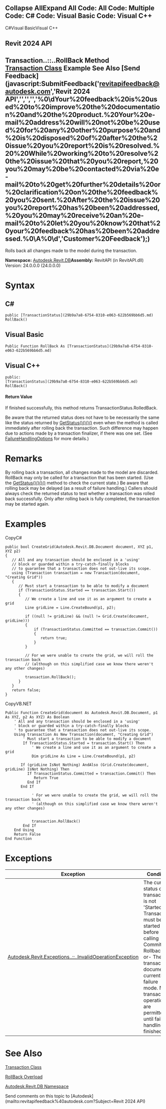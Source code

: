﻿

Collapse AllExpand All Code: All Code: Multiple Code: C# Code: Visual Basic Code: Visual C++   
---  
  
C#Visual BasicVisual C++

Revit 2024 API  
---  
Transaction..::..RollBack Method   
[Transaction Class](308ebf8d-d96d-4643-cd1d-34fffcea53fd.md) Example See Also [Send Feedback](javascript:SubmitFeedback\('revitapifeedback@autodesk.com','Revit 2024 API','','','','%0\\dYour%20feedback%20is%20used%20to%20improve%20the%20documentation%20and%20the%20product.%20Your%20e-mail%20address%20will%20not%20be%20used%20for%20any%20other%20purpose%20and%20is%20disposed%20of%20after%20the%20issue%20you%20report%20is%20resolved.%20%20While%20working%20to%20resolve%20the%20issue%20that%20you%20report,%20you%20may%20be%20contacted%20via%20e-mail%20to%20get%20further%20details%20or%20clarification%20on%20the%20feedback%20you%20sent.%20After%20the%20issue%20you%20report%20has%20been%20addressed,%20you%20may%20receive%20an%20e-mail%20to%20let%20you%20know%20that%20your%20feedback%20has%20been%20addressed.%0\\A%0\\d','Customer%20Feedback'\);)  
---  
  
Rolls back all changes made to the model during the transaction. 

**Namespace:** [Autodesk.Revit.DB](87546ba7-461b-c646-cbb1-2cb8f5bff8b2.md)**Assembly:** RevitAPI (in RevitAPI.dll) Version: 24.0.0.0 (24.0.0.0)

# Syntax

C#  
---  
      
    
    public [TransactionStatus](29b9a7a8-6754-8310-e063-622b569bb6d5.md) RollBack()  
  
Visual Basic  
---  
      
    
    Public Function RollBack As [TransactionStatus](29b9a7a8-6754-8310-e063-622b569bb6d5.md)  
  
Visual C++  
---  
      
    
    public:
    [TransactionStatus](29b9a7a8-6754-8310-e063-622b569bb6d5.md) RollBack()  
  
#### Return Value

If finished successfully, this method returns TransactionStatus.RolledBack. 

Be aware that the returned status does not have to be necessarily the same like the status returned by [GetStatus()()()()](fdf98941-eee4-d8af-e3f7-5b6c7ccc3c74.md) even when the method is called immediately after rolling back the transaction. Such difference may happen due to actions made by a transaction finalizer, if there was one set. (See [FailureHandlingOptions](c03bb2e5-f679-bf24-4e87-08b3c3a08385.md) for more details.)

# Remarks

By rolling back a transaction, all changes made to the model are discarded. RollBack may only be called for a transaction that has been started. (Use the [GetStatus()()()()](fdf98941-eee4-d8af-e3f7-5b6c7ccc3c74.md) method to check the current state.) Be aware that rolling back may be delayed (as a result of failure handling.) Callers should always check the returned status to test whether a transaction was rolled back successfully. Only after rolling back is fully completed, the transaction may be started again. 

# Examples

CopyC#
    
    
    public bool CreateGrid(Autodesk.Revit.DB.Document document, XYZ p1, XYZ p2)
    {
       // All and any transaction should be enclosed in a 'using'
       // block or guarded within a try-catch-finally blocks
       // to guarantee that a transaction does not out-live its scope.
       using (Transaction transaction = new Transaction(document, "Creating Grid"))
       {
          // Must start a transaction to be able to modify a document
          if (TransactionStatus.Started == transaction.Start())
          {
             // We create a line and use it as an argument to create a grid
             Line gridLine = Line.CreateBound(p1, p2);
    
             if ((null != gridLine) && (null != Grid.Create(document, gridLine)))
             {
                 if (TransactionStatus.Committed == transaction.Commit())
                 {
                    return true;
                 }
             }
    
             // For we were unable to create the grid, we will roll the transaction back
             // (although on this simplified case we know there weren't any other changes)
    
             transaction.RollBack();
          }
       }
       return false;
    }

CopyVB.NET
    
    
    Public Function CreateGrid(document As Autodesk.Revit.DB.Document, p1 As XYZ, p2 As XYZ) As Boolean
        ' All and any transaction should be enclosed in a 'using'
        ' block or guarded within a try-catch-finally blocks
        ' to guarantee that a transaction does not out-live its scope.
        Using transaction As New Transaction(document, "Creating Grid")
            ' Must start a transaction to be able to modify a document
            If TransactionStatus.Started = transaction.Start() Then
                ' We create a line and use it as an argument to create a grid
                Dim gridLine As Line = Line.CreateBound(p1, p2)
    
           If (gridLine IsNot Nothing) AndAlso (Grid.Create(document, gridLine) IsNot Nothing) Then
              If TransactionStatus.Committed = transaction.Commit() Then
                 Return True
              End If
           End If
    
                ' For we were unable to create the grid, we will roll the transaction back
                ' (although on this simplified case we know there weren't any other changes)
    
    
                transaction.RollBack()
            End If
        End Using
        Return False
    End Function

# Exceptions

| Exception | Condition |
| --- | --- |
| [Autodesk.Revit.Exceptions..::..InvalidOperationException](9e715f03-3884-e539-4dd6-8d7545733adc.md) | The current status of the transaction is not 'Started'. Transaction must be started before calling Commit or Rollback. -or- The transaction's document is currently in failure mode. No transaction operations are permitted until failure handling is finished. |
  
# See Also

[Transaction Class](308ebf8d-d96d-4643-cd1d-34fffcea53fd.md)

[RollBack Overload](2b534cc2-e464-d424-d504-d2ae260bd937.md)

[Autodesk.Revit.DB Namespace](87546ba7-461b-c646-cbb1-2cb8f5bff8b2.md)

Send comments on this topic to [Autodesk](mailto:revitapifeedback%40autodesk.com?Subject=Revit 2024 API)